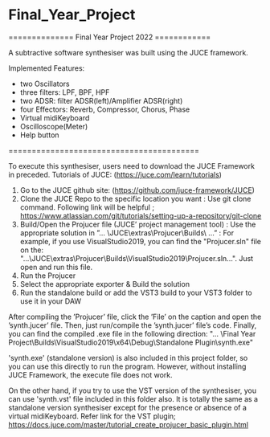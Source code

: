 # Final_Year_Project


============== Final Year Project 2022 ============

A subtractive software synthesiser was built using the JUCE framework.

Implemented Features:
- two Oscillators
- three filters: LPF, BPF, HPF
- two ADSR: filter ADSR(left)/Amplifier ADSR(right)
- four Effectors: Reverb, Compressor, Chorus, Phase
- Virtual midiKeyboard
- Oscilloscope(Meter)
- Help button

=========================================

To execute this synthesiser, users need to download 
the JUCE Framework in preceded. Tutorials of JUCE: (https://juce.com/learn/tutorials)

1. Go to the JUCE github site: (https://github.com/juce-framework/JUCE)
2. Clone the JUCE Repo to the specific location you want 
: Use git clone command. Following link will be helpful
; https://www.atlassian.com/git/tutorials/setting-up-a-repository/git-clone
3. Build/Open the Projucer file (JUCE’ project management tool)
: Use the appropriate solution in ”... \JUCE\extras\Projucer\Builds\ ...” 
: For example, if you use VisualStudio2019, you can find the "Projucer.sln" 
file on the: "...\JUCE\extras\Projucer\Builds\VisualStudio2019\Projucer.sln...". Just open and run this file. 
4. Run the Projucer
5. Select the appropriate exporter & Build the solution
6. Run the standalone build or add the VST3 build to your VST3 folder to use it in your DAW

After compiling the ’Projucer’ file, click the ’File’ on the caption and open the ’synth.jucer’ file.
Then, just run/compile the ’synth.jucer’ file’s code. Finally, you can find the compiled .exe file in
the following direction: "... \Final Year Project\Builds\VisualStudio2019\x64\Debug\Standalone
Plugin\synth.exe"

'synth.exe' (standalone version) is also included in this project folder, 
so you can use this directly to run the program. 
However, without installing JUCE Framework, the execute file does not work.

On the other hand, if you try to use the VST version of the synthesiser, 
you can use 'synth.vst' file included in this folder also. 
It is totally the same as a standalone version synthesiser 
except for the presence or absence of a virtual midiKeyboard.
Refer link for the VST plugin;
https://docs.juce.com/master/tutorial_create_projucer_basic_plugin.html
